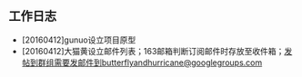 ## 工作日志

  * [20160412]gunuo设立项目原型
  * [20160412]大猫黄设立邮件列表；163邮箱判断订阅邮件时存放至收件箱；发帖到群组需要发邮件到butterflyandhurricane@googlegroups.com
  
  
